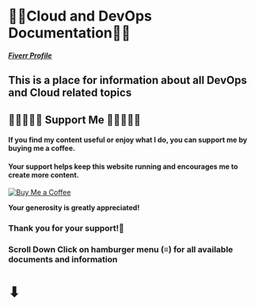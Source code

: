 # **👨‍💻Cloud and DevOps Documentation👩‍💻**

##### [Fiverr Profile]("https://www.fiverr.com/sawanchouksey?up_rollout=true")

## This is a place for information about all DevOps and Cloud related topics

## 🔹🔹🔹🔹🙏 Support Me 🙏🔹🔹🔹🔹

#### If you find my content useful or enjoy what I do, you can support me by buying me a coffee.

#### Your support helps keep this website running and encourages me to create more content.

[![Buy Me a Coffee](https://www.buymeacoffee.com/assets/img/custom_images/orange_img.png)](https://www.buymeacoffee.com/sawanchokso)

**Your generosity is greatly appreciated!**

### **Thank you for your support!💚**

### Scroll Down Click on hamburger menu (≡) for all available documents and information

# ⬇

### 
